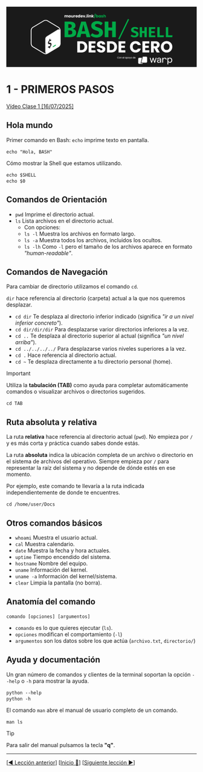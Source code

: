 ![](../Images/header.jpg)

# 1 - PRIMEROS PASOS

[Vídeo Clase 1 [16/07/2025]](https://www.twitch.tv/videos/2514962453)

## Hola mundo

Primer comando en Bash: `echo` imprime texto en pantalla.

```
echo "Hola, BASH"
```

Cómo mostrar la Shell que estamos utilizando.

```
echo $SHELL
echo $0
```

## Comandos de Orientación

* `pwd` Imprime el directorio actual.
* `ls` Lista archivos en el directorio actual.
	* Con opciones:
	* `ls -l` Muestra los archivos en formato largo.
	* `ls -a` Muestra todos los archivos, incluidos los ocultos.
	* `ls -lh` Como `-l` pero el tamaño de los archivos aparece en formato *"human-readable"*.

## Comandos de Navegación

Para cambiar de directorio utilizamos el comando `cd`.

`dir` hace referencia al directorio (carpeta) actual a la que nos queremos desplazar.

* `cd dir` Te desplaza al directorio inferior indicado (significa *"ir a un nivel inferior concreto"*).
* `cd dir/dir/dir` Para desplazarse varior directorios inferiores a la vez.
* `cd ..` Te desplaza al directorio superior al actual (significa *"un nivel arriba"*).
* `cd ../../../../` Para desplazarse varios niveles superiores a la vez.
* `cd .` Hace referencia al directorio actual.
* `cd ~` Te desplaza directamente a tu directorio personal (home).

> [!IMPORTANT]
> 
> Utiliza la **tabulación (TAB)** como ayuda para completar automáticamente comandos o visualizar archivos o directorios sugeridos.

```
cd TAB
```

## Ruta absoluta y relativa

La ruta **relativa** hace referencia al directorio actual (`pwd`). No empieza por `/` y es más corta y práctica cuando sabes donde estás.

La ruta **absoluta** indica la ubicación completa de un archivo o directorio en el sistema de archivos del operativo. Siempre empieza por `/` para representar la raíz del sistema y no depende de dónde estés en ese momento.

Por ejemplo, este comando te llevaría a la ruta indicada independientemente de donde te encuentres.

```
cd /home/user/Docs
```

## Otros comandos básicos

* `whoami` Muestra el usuario actual.
* `cal` Muestra calendario.
* `date` Muestra la fecha y hora actuales.
* `uptime` Tiempo encendido del sistema.
* `hostname` Nombre del equipo.
* `uname` Información del kernel.
* `uname -a` Información del kernel/sistema.
* `clear` Limpia la pantalla (no borra).

## Anatomía del comando

```
comando [opciones] [argumentos]
```

* `comando` es lo que quieres ejecutar (`ls`).
* `opciones` modifican el comportamiento (`-l`)
* `argumentos` son los datos sobre los que actúa (`archivo.txt`, `directorio/`)

## Ayuda y documentación

Un gran número de comandos y clientes de la terminal soportan la opción `--help` o `-h` para mostrar la ayuda.

```
python --help
python -h
```

El comando `man` abre el manual de usuario completo de un comando.

```
man ls
```

> [!TIP]
> 
> Para salir del manual pulsamos la tecla **"q"**.

---

[[◀️ Lección anterior](./00_CONFIGURATION.md)] [[Inicio 🔼](../README.md)] [[Siguiente lección ▶️](./02_FIRST_STEPS_EXERCISES.md)]